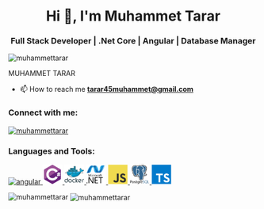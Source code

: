 <h1 align="center">Hi 👋, I'm Muhammet Tarar</h1>
<h3 align="center"> Full Stack Developer | .Net Core | Angular | Database Manager</h3>

<p align="left"> <img src="https://komarev.com/ghpvc/?username=muhammettarar&label=Profile%20views&color=0e75b6&style=flat" alt="muhammettarar" /> </p>

MUHAMMET TARAR
- 📫 How to reach me **tarar45muhammet@gmail.com**

<h3 align="left">Connect with me:</h3>
<p align="left">
<a href="https://linkedin.com/in/muhammet-tarar-186362252/" target="blank"><img align="center" src="https://raw.githubusercontent.com/rahuldkjain/github-profile-readme-generator/master/src/images/icons/Social/linked-in-alt.svg" alt="muhammettarar" height="30" width="40" /></a>
</p>

<h3 align="left">Languages and Tools:</h3>
<p align="left">
<a href="https://angular.io" target="_blank" rel="noreferrer"> <img src="https://angular.io/assets/images/logos/angular/angular.svg" alt="angular" width="40" height="40"/> </a> 
<a href="https://www.w3schools.com/cs/" target="_blank" rel="noreferrer"> <img src="https://raw.githubusercontent.com/devicons/devicon/master/icons/csharp/csharp-original.svg" alt="csharp" width="40" height="40"/> </a> 
<a href="https://www.docker.com/" target="_blank" rel="noreferrer"> <img src="https://raw.githubusercontent.com/devicons/devicon/master/icons/docker/docker-original-wordmark.svg" alt="docker" width="40" height="40"/> </a> 
<a href="https://dotnet.microsoft.com/" target="_blank" rel="noreferrer"> <img src="https://raw.githubusercontent.com/devicons/devicon/master/icons/dot-net/dot-net-original-wordmark.svg" alt="dotnet" width="40" height="40"/> </a> 
<a href="https://developer.mozilla.org/en-US/docs/Web/JavaScript" target="_blank" rel="noreferrer"> <img src="https://raw.githubusercontent.com/devicons/devicon/master/icons/javascript/javascript-original.svg" alt="javascript" width="40" height="40"/> </a> 
<a href="https://www.postgresql.org" target="_blank" rel="noreferrer"> <img src="https://raw.githubusercontent.com/devicons/devicon/master/icons/postgresql/postgresql-original-wordmark.svg" alt="postgresql" width="40" height="40"/> </a> 
<a href="https://www.typescriptlang.org/" target="_blank" rel="noreferrer"> <img src="https://raw.githubusercontent.com/devicons/devicon/master/icons/typescript/typescript-original.svg" alt="typescript" width="40" height="40"/> </a> 
</p>

<p><img align="left" src="https://github-readme-stats.vercel.app/api/top-langs?username=muhammettarar&show_icons=true&locale=en&layout=compact" alt="muhammettarar" /></p>

<p>&nbsp;<img align="center" src="https://github-readme-stats.vercel.app/api?username=muhammettarar&show_icons=true&locale=en" alt="muhammettarar" /></p>
<br/>
